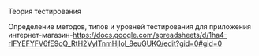 Теория тестирования


Определение методов, типов и уровней тестирования для приложения интернет-магазин-https://docs.google.com/spreadsheets/d/1ha4-rIFYEFYFV6fE9oQ_RtH2VyITnmHjlol_8euGUKQ/edit?gid=0#gid=0
